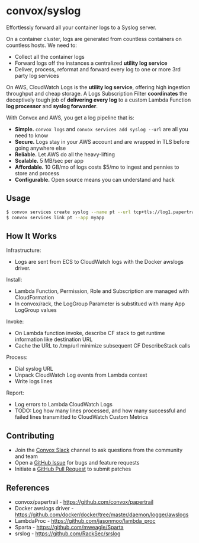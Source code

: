 # convox/syslog

Effortlessly forward all your container logs to a Syslog server.

On a container cluster, logs are generated from countless containers on countless hosts. We need to:

* Collect all the container logs
* Forward logs off the instances a centralized **utility log service**
* Deliver, process, reformat and forward every log to one or more 3rd party log services

On AWS, CloudWatch Logs is the **utility log service**, offering high ingestion throughput and cheap storage. A Logs Subscription Filter **coordinates** the deceptively tough job of **delivering every log** to a custom Lambda Function **log processor** and **syslog forwarder**.

With Convox and AWS, you get a log pipeline that is:

* **Simple.** `convox logs` and `convox services add syslog --url` are all you need to know
* **Secure.** Logs stay in your AWS account and are wrapped in TLS before going anywhere else
* **Reliable.** Let AWS do all the heavy-lifting
* **Scalable.** 5 MB/sec per app
* **Affordable.** 10 GB/mo of logs costs $5/mo to ingest and pennies to store and process
* **Configurable.** Open source means you can understand and hack

## Usage

```bash
$ convox services create syslog --name pt --url tcp+tls://log1.papertrailapp.com:11235
$ convox services link pt --app myapp
```

## How It Works

Infrastructure:

* Logs are sent from ECS to CloudWatch logs with the Docker awslogs driver.

Install:

* Lambda Function, Permission, Role and Subscription are managed with CloudFormation
* In convox/rack, the LogGroup Parameter is substitued with many App LogGroup values

Invoke:

* On Lambda function invoke, describe CF stack to get runtime information like destination URL
* Cache the URL to /tmp/url minimize subsequent CF DescribeStack calls

Process:

* Dial syslog URL
* Unpack CloudWatch Log events from Lambda context
* Write logs lines

Report:

* Log errors to Lambda CloudWatch Logs
* TODO: Log how many lines processed, and how many successful and failed lines transmitted to CloudWatch Custom Metrics

## Contributing

* Join the [Convox Slack](https://invite.convox.com) channel to ask questions from the community and team
* Open a [GitHub Issue](https://github.com/convox/rack/issues/new) for bugs and feature requests
* Initiate a [GitHub Pull Request](https://help.github.com/articles/using-pull-requests/) to submit patches

## References

* convox/papertrail - https://github.com/convox/papertrail
* Docker awslogs driver - https://github.com/docker/docker/tree/master/daemon/logger/awslogs
* LambdaProc - https://github.com/jasonmoo/lambda_proc
* Sparta - https://github.com/mweagle/Sparta
* srslog - https://github.com/RackSec/srslog
